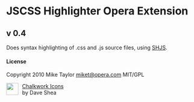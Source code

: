 # JSCSS Highlighter Opera Extension
## v 0.4

Does syntax highlighting of .css and .js source files, using [SHJS](http://shjs.sourceforge.net/).

#### License
Copyright 2010 Mike Taylor miket@opera.com
MIT/GPL

<a href="http://chalkwork.com/"><img src="http://www.mezzoblue.com/i/icons/ico-viewsource-32.png" width="32" height="32" alt="" style="border:none;float:left;margin-right: 10px;" /></a>
<a href="http://chalkwork.com/"><span xmlns:dc="http://purl.org/dc/elements/1.1/" href="http://purl.org/dc/dcmitype/StillImage" property="dc:title" rel="dc:type" style="display:block;">Chalkwork Icons</span></a> by <span xmlns:cc="http://creativecommons.org/ns#" href="http://mezzoblue.com/" property="cc:attributionName" rel="cc:attributionURL">Dave Shea</span>

